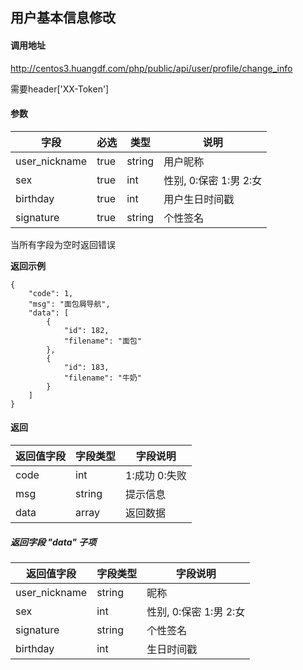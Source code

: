 ## 用户基本信息修改

#### 调用地址

http://centos3.huangdf.com/php/public/api/user/profile/change_info

需要header['XX-Token']

#### 参数

|字段|必选|类型|说明|
|----|----|----|----|
|user_nickname|true|string|用户昵称|
|sex|true|int|性别, 0:保密 1:男 2:女|
|birthday|true|int|用户生日时间戳|
|signature|true|string|个性签名|
当所有字段为空时返回错误

 **返回示例**

``` 
{
    "code": 1,
    "msg": "面包屑导航",
    "data": [
        {
            "id": 182,
            "filename": "面包"
        },
        {
            "id": 183,
            "filename": "牛奶"
        }
    ]
}
```

#### 返回

|返回值字段|字段类型|字段说明|
|----------|--------|--------|
|code|int|1:成功 0:失败|
|msg|string|提示信息|
|data|array|返回数据|

##### 返回字段 "data" 子项

|返回值字段|字段类型|字段说明|
|----------|--------|--------|
|user_nickname|string|昵称|
|sex|int|性别, 0:保密 1:男 2:女|
|signature|string|个性签名|
|birthday|int|生日时间戳|